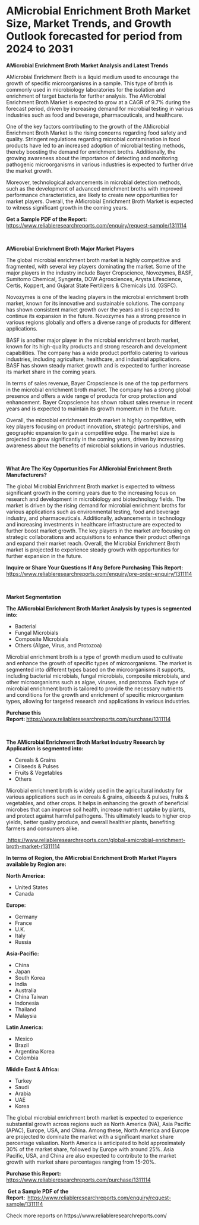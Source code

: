 <p><h1>AMicrobial Enrichment Broth Market Size, Market Trends, and Growth Outlook forecasted for period from 2024 to 2031</h1></p><p><strong>AMicrobial Enrichment Broth Market Analysis and Latest Trends</strong></p>
<p><p>AMicrobial Enrichment Broth is a liquid medium used to encourage the growth of specific microorganisms in a sample. This type of broth is commonly used in microbiology laboratories for the isolation and enrichment of target bacteria for further analysis. The AMicrobial Enrichment Broth Market is expected to grow at a CAGR of 9.7% during the forecast period, driven by increasing demand for microbial testing in various industries such as food and beverage, pharmaceuticals, and healthcare.</p><p>One of the key factors contributing to the growth of the AMicrobial Enrichment Broth Market is the rising concerns regarding food safety and quality. Stringent regulations regarding microbial contamination in food products have led to an increased adoption of microbial testing methods, thereby boosting the demand for enrichment broths. Additionally, the growing awareness about the importance of detecting and monitoring pathogenic microorganisms in various industries is expected to further drive the market growth.</p><p>Moreover, technological advancements in microbial detection methods, such as the development of advanced enrichment broths with improved performance characteristics, are likely to create new opportunities for market players. Overall, the AMicrobial Enrichment Broth Market is expected to witness significant growth in the coming years.</p></p>
<p><strong>Get a Sample PDF of the Report:&nbsp;</strong> <a href="https://www.reliableresearchreports.com/enquiry/request-sample/1311114">https://www.reliableresearchreports.com/enquiry/request-sample/1311114</a></p>
<p>&nbsp;</p>
<p><strong>AMicrobial Enrichment Broth Major Market Players</strong></p>
<p><p>The global microbial enrichment broth market is highly competitive and fragmented, with several key players dominating the market. Some of the major players in the industry include Bayer Cropscience, Novozymes, BASF, Sumitomo Chemical, Syngenta, DOW Agrosciences, Arysta Lifescience, Certis, Koppert, and Gujarat State Fertilizers & Chemicals Ltd. (GSFC).</p><p>Novozymes is one of the leading players in the microbial enrichment broth market, known for its innovative and sustainable solutions. The company has shown consistent market growth over the years and is expected to continue its expansion in the future. Novozymes has a strong presence in various regions globally and offers a diverse range of products for different applications.</p><p>BASF is another major player in the microbial enrichment broth market, known for its high-quality products and strong research and development capabilities. The company has a wide product portfolio catering to various industries, including agriculture, healthcare, and industrial applications. BASF has shown steady market growth and is expected to further increase its market share in the coming years.</p><p>In terms of sales revenue, Bayer Cropscience is one of the top performers in the microbial enrichment broth market. The company has a strong global presence and offers a wide range of products for crop protection and enhancement. Bayer Cropscience has shown robust sales revenue in recent years and is expected to maintain its growth momentum in the future.</p><p>Overall, the microbial enrichment broth market is highly competitive, with key players focusing on product innovation, strategic partnerships, and geographic expansion to gain a competitive edge. The market size is projected to grow significantly in the coming years, driven by increasing awareness about the benefits of microbial solutions in various industries.</p></p>
<p>&nbsp;</p>
<p><strong>What Are The Key Opportunities For AMicrobial Enrichment Broth Manufacturers?</strong></p>
<p><p>The global Microbial Enrichment Broth market is expected to witness significant growth in the coming years due to the increasing focus on research and development in microbiology and biotechnology fields. The market is driven by the rising demand for microbial enrichment broths for various applications such as environmental testing, food and beverage industry, and pharmaceuticals. Additionally, advancements in technology and increasing investments in healthcare infrastructure are expected to further boost market growth. The key players in the market are focusing on strategic collaborations and acquisitions to enhance their product offerings and expand their market reach. Overall, the Microbial Enrichment Broth market is projected to experience steady growth with opportunities for further expansion in the future.</p></p>
<p><strong>Inquire or Share Your Questions If Any Before Purchasing This Report:</strong> <a href="https://www.reliableresearchreports.com/enquiry/pre-order-enquiry/1311114">https://www.reliableresearchreports.com/enquiry/pre-order-enquiry/1311114</a></p>
<p>&nbsp;</p>
<p><strong>Market Segmentation</strong></p>
<p><strong>The AMicrobial Enrichment Broth Market Analysis by types is segmented into:</strong></p>
<p><ul><li>Bacterial</li><li>Fungal Microbials</li><li>Composite Microbials</li><li>Others (Algae, Virus, and Protozoa)</li></ul></p>
<p><p>Microbial enrichment broth is a type of growth medium used to cultivate and enhance the growth of specific types of microorganisms. The market is segmented into different types based on the microorganisms it supports, including bacterial microbials, fungal microbials, composite microbials, and other microorganisms such as algae, viruses, and protozoa. Each type of microbial enrichment broth is tailored to provide the necessary nutrients and conditions for the growth and enrichment of specific microorganism types, allowing for targeted research and applications in various industries.</p></p>
<p><strong>Purchase this Report:&nbsp;</strong><a href="https://www.reliableresearchreports.com/purchase/1311114">https://www.reliableresearchreports.com/purchase/1311114</a></p>
<p>&nbsp;</p>
<p><strong>The AMicrobial Enrichment Broth Market Industry Research by Application is segmented into:</strong></p>
<p><ul><li>Cereals & Grains</li><li>Oilseeds & Pulses</li><li>Fruits & Vegetables</li><li>Others</li></ul></p>
<p><p>Microbial enrichment broth is widely used in the agricultural industry for various applications such as in cereals & grains, oilseeds & pulses, fruits & vegetables, and other crops. It helps in enhancing the growth of beneficial microbes that can improve soil health, increase nutrient uptake by plants, and protect against harmful pathogens. This ultimately leads to higher crop yields, better quality produce, and overall healthier plants, benefiting farmers and consumers alike.</p></p>
<p><a href="https://www.reliableresearchreports.com/global-amicrobial-enrichment-broth-market-r1311114">&nbsp;https://www.reliableresearchreports.com/global-amicrobial-enrichment-broth-market-r1311114</a></p>
<p><strong>In terms of Region, the AMicrobial Enrichment Broth Market Players available by Region are:</strong></p>
<p>
    <p> <strong> North America: </strong>
        <ul>
            <li>United States</li>
            <li>Canada</li>
        </ul>
        </p> 
    <p> <strong> Europe: </strong>
        <ul>
            <li>Germany</li>
            <li>France</li>
            <li>U.K.</li>
            <li>Italy</li>
            <li>Russia</li>
        </ul>
        </p> 
    <p> <strong> Asia-Pacific: </strong>
        <ul>
            <li>China</li>
            <li>Japan</li>
            <li>South Korea</li>
            <li>India</li>
            <li>Australia</li>
            <li>China Taiwan</li>
            <li>Indonesia</li>
            <li>Thailand</li>
            <li>Malaysia</li>
        </ul>
        </p> 
    <p> <strong> Latin America: </strong>
        <ul>
            <li>Mexico</li>
            <li>Brazil</li>
            <li>Argentina Korea</li>
            <li>Colombia</li>
        </ul>
        </p> 
    <p> <strong> Middle East & Africa: </strong>
        <ul>
            <li>Turkey</li>
            <li>Saudi</li>
            <li>Arabia</li>
            <li>UAE</li>
            <li>Korea</li>
        </ul>
    </p>
    </p>
<p><p>The global microbial enrichment broth market is expected to experience substantial growth across regions such as North America (NA), Asia Pacific (APAC), Europe, USA, and China. Among these, North America and Europe are projected to dominate the market with a significant market share percentage valuation. North America is anticipated to hold approximately 30% of the market share, followed by Europe with around 25%. Asia Pacific, USA, and China are also expected to contribute to the market growth with market share percentages ranging from 15-20%.</p></p>
<p><strong>Purchase this Report: </strong><a href="https://www.reliableresearchreports.com/purchase/1311114">https://www.reliableresearchreports.com/purchase/1311114</a></p>
<p>&nbsp;<strong>Get a Sample PDF of the Report:&nbsp;&nbsp;</strong><a href="https://www.reliableresearchreports.com/enquiry/request-sample/1311114">https://www.reliableresearchreports.com/enquiry/request-sample/1311114</a></p>
<p><strong></strong></p>
<p>Check more reports on https://www.reliableresearchreports.com/</p>